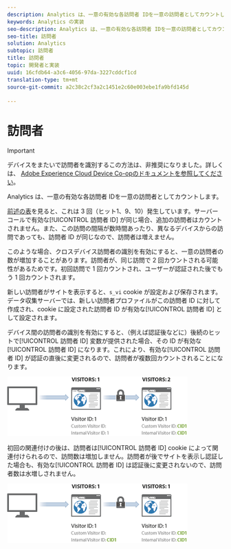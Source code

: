 ```yaml
---
description: Analytics は、一意の有効な各訪問者 IDを一意の訪問者としてカウントします。
keywords: Analytics の実装
seo-description: Analytics は、一意の有効な各訪問者 IDを一意の訪問者としてカウントします。
seo-title: 訪問者
solution: Analytics
subtopic: 訪問者
title: 訪問者
topic: 開発者と実装
uuid: 16cfdb64-a3c6-4056-97da-3227cddcf1cd
translation-type: tm+mt
source-git-commit: a2c38c2cf3a2c1451e2c60e003ebe1fa9bfd145d

---
```



# 訪問者

>[!IMPORTANT]
>
>デバイスをまたいで訪問者を識別するこの方法は、非推奨になりました。詳しくは、 [Adobe Experience Cloud Device Co-opのドキュメントを参照してください](https://marketing.adobe.com/resources/help/en_US/mcdc/)。

Analytics は、一意の有効な各訪問者 IDを一意の訪問者としてカウントします。

[前述の表](../../../implement/js-implementation/xdevice-visid/visit-example.md#concept_E3B32B8E539F4FDC8E3FA872328B87BA)を見ると、これは 3 回（ヒット1、9、10）発生しています。サーバーコールで有効な[!UICONTROL 訪問者 ID] が同じ場合、追加の訪問者はカウントされません。また、この訪問の間隔が数時間あったり、異なるデバイスからの訪問であっても、訪問者 ID が同じなので、訪問者は増えません。

このような場合、クロスデバイス訪問者の識別を有効にすると、一意の訪問者の数が増加することがあります。訪問者が、同じ訪問で 2 回カウントされる可能性があるためです。初回訪問で 1 回カウントされ、ユーザーが認証された後でもう 1 回カウントされます。

新しい訪問者がサイトを表示すると、`s_vi` cookie が設定および保存されます。データ収集サーバーでは、新しい訪問者プロファイルがこの訪問者 ID に対して作成され、cookie に設定された訪問者 ID が有効な[!UICONTROL 訪問者 ID] として設定されます。

デバイス間の訪問者の識別を有効にすると、（例えば認証後などに）後続のヒットで[!UICONTROL 訪問者 ID] 変数が提供された場合、その ID が有効な[!UICONTROL 訪問者 ID] になります。これにより、有効な[!UICONTROL 訪問者 ID] が認証の直後に変更されるので、訪問者が複数回カウントされることになります。

![](assets/visitors.png)

初回の関連付けの後は、訪問者は[!UICONTROL 訪問者 ID] cookie によって関連付けられるので、訪問数は増加しません。訪問者が後でサイトを表示し認証した場合も、有効な[!UICONTROL 訪問者 ID] は認証後に変更されないので、訪問者数は水増しされません。

![](assets/visitors_2.png)

